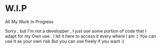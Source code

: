 # W.I.P
All My Work In Progress

Sorry , but I'm not a developper , I just use some portion of code that I adapt for my 
Own use . I let it here to access it every where I am :) You can use it as your own risk 
But you can use freely if you want :) 
